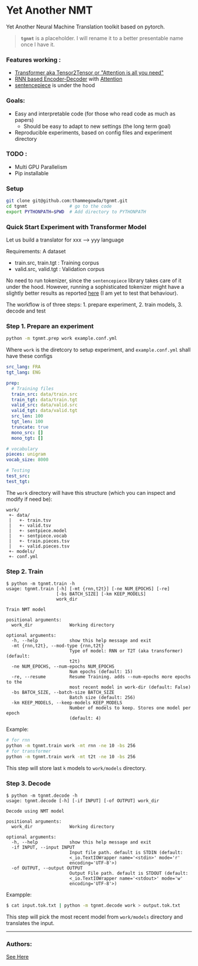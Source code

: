 # Yet Another NMT

Yet Another Neural Machine Translation toolkit based on pytorch.
>  **`tgnmt`** is a placeholder. I will rename it to a better presentable name once I have it.


### Features working  :
 + [Transformer aka Tensor2Tensor or "Attention is all you need"](https://arxiv.org/abs/1706.03762)
 + [RNN based Encoder-Decoder](https://papers.nips.cc/paper/5346-sequence-to-sequence-learning-with-neural-networks.pdf) with [Attention](https://nlp.stanford.edu/pubs/emnlp15_attn.pdf)
 + [sentencepiece](https://github.com/google/sentencepiece) is under the hood

### Goals:
+ Easy and interpretable code (for those who read code as much as papers)
  + Should be easy to adapt to new settings (the long term goal)
+ Reproducible experiments, based on config files and experiment directory


### TODO :
 + Multi GPU Parallelism
 + Pip installable


### Setup

```bash
git clone git@github.com:thammegowda/tgnmt.git
cd tgnmt                # go to the code
export PYTHONPATH=$PWD  # Add directory to PYTHONPATH
```

### Quick Start Experiment with Transformer Model

Let us build a translator for xxx --> yyy language

Requirements: A dataset
 + train.src, train.tgt : Training corpus
 + valid.src, valid.tgt : Validation corpus

No need to run tokenizer, since the `sentencepiece` library takes care of it under the hood.
However, running a sophisticated tokenizer might have a slightly better results as reported [here](https://github.com/google/sentencepiece/blob/master/doc/experiments.md)
(I am yet to test that behaviour).

The workflow is of three steps: 1. prepare experiment, 2. train models, 3. decode and test

### Step 1. Prepare an experiment

```bash
python -m tgnmt.prep work example.conf.yml
```
Where `work` is the diretcory to setup experiment, and `example.conf.yml` shall have these configs
```yaml
src_lang: FRA
tgt_lang: ENG

prep:
  # Training files
  train_src: data/train.src
  train_tgt: data/train.tgt
  valid_src: data/valid.src
  valid_tgt: data/valid.tgt
  src_len: 100
  tgt_len: 100
  truncate: true
  mono_src: []
  mono_tgt: []

# vocabulary
pieces: unigram
vocab_size: 8000

# Testing
test_src:
test_tgt:
```
The `work` directory will have this structure (which you can inspect and modify if need be):

```
work/
 +- data/
 |   +- train.tsv
 |   +- valid.tsv
 |   +- sentpiece.model
 |   +- sentpiece.vocab
 |   +- train.pieces.tsv
 |   +- valid.pieces.tsv
 +- models/
 +- conf.yml
```

### Step 2. Train

```
$ python -m tgnmt.train -h
usage: tgnmt.train [-h] [-mt {rnn,t2t}] [-ne NUM_EPOCHS] [-re]
                   [-bs BATCH_SIZE] [-km KEEP_MODELS]
                   work_dir

Train NMT model

positional arguments:
  work_dir              Working directory

optional arguments:
  -h, --help            show this help message and exit
  -mt {rnn,t2t}, --mod-type {rnn,t2t}
                        Type of model: RNN or T2T (aka transformer) (default:
                        t2t)
  -ne NUM_EPOCHS, --num-epochs NUM_EPOCHS
                        Num epochs (default: 15)
  -re, --resume         Resume Training. adds --num-epochs more epochs to the
                        most recent model in work-dir (default: False)
  -bs BATCH_SIZE, --batch-size BATCH_SIZE
                        Batch size (default: 256)
  -km KEEP_MODELS, --keep-models KEEP_MODELS
                        Number of models to keep. Stores one model per epoch
                        (default: 4)
```
Example:

```bash
# for rnn
python -m tgnmt.train work -mt rnn -ne 10 -bs 256
# for transformer
python -m tgnmt.train work -mt t2t -ne 10 -bs 256
```
This step will store last `k` models to `work/models` directory.

### Step 3. Decode

```
$ python -m tgnmt.decode -h
usage: tgnmt.decode [-h] [-if INPUT] [-of OUTPUT] work_dir

Decode using NMT model

positional arguments:
  work_dir              Working directory

optional arguments:
  -h, --help            show this help message and exit
  -if INPUT, --input INPUT
                        Input file path. default is STDIN (default:
                        <_io.TextIOWrapper name='<stdin>' mode='r'
                        encoding='UTF-8'>)
  -of OUTPUT, --output OUTPUT
                        Output File path. default is STDOUT (default:
                        <_io.TextIOWrapper name='<stdout>' mode='w'
                        encoding='UTF-8'>)
```
Exampple:

```bash
$ cat input.tok.txt | python -m tgnmt.decode work > output.tok.txt
```
This step will pick the most recent model from `work/models` directory and translates the input.



---
### Authors:
[See Here](https://github.com/thammegowda/tgnmt/graphs/contributors)

